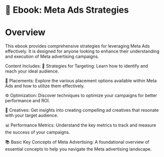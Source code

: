 # 📘 Ebook: Meta Ads Strategies

# Overview

This ebook provides comprehensive strategies for leveraging Meta Ads effectively. It is designed for anyone looking to enhance their understanding and execution of Meta advertising campaigns.

Content Includes:
🎯 Strategies for Targeting: Learn how to identify and reach your ideal audience.

📍 Placements: Explore the various placement options available within Meta Ads and how to utilize them effectively.

⚙️ Optimization: Discover techniques to optimize your campaigns for better performance and ROI.

🎨 Creatives: Get insights into creating compelling ad creatives that resonate with your target audience.

📊 Performance Metrics: Understand the key metrics to track and measure the success of your campaigns.

📚 Basic Key Concepts of Meta Advertising: A foundational overview of essential concepts to help you navigate the Meta advertising landscape.
